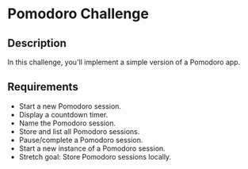 # Pomodoro Challenge

## Description
In this challenge, you'll implement a simple version of a Pomodoro app.

## Requirements
* Start a new Pomodoro session.
* Display a countdown timer.
* Name the Pomodoro session.
* Store and list all Pomodoro sessions.
* Pause/complete a Pomodoro session.
* Start a new instance of a Pomodoro session.
* Stretch goal: Store Pomodoro sessions locally.

